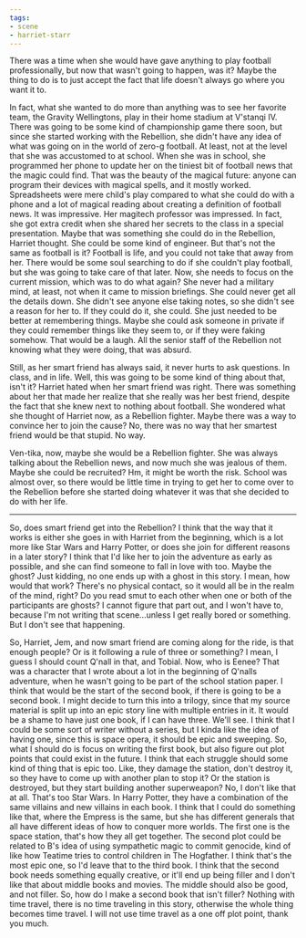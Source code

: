 ```yaml
---
tags:
- scene
- harriet-starr
---
```


There was a time when she would have gave anything to play football
professionally, but now that wasn't going to happen, was it? Maybe the
thing to do is to just accept the fact that life doesn't always go where
you want it to.

In fact, what she wanted to do more than anything was to see her
favorite team, the Gravity Wellingtons, play in their home stadium at
V'stanqi IV. There was going to be some kind of championship game there
soon, but since she started working with the Rebellion, she didn't have
any idea of what was going on in the world of zero-g football. At least,
not at the level that she was accustomed to at school. When she was in
school, she programmed her phone to update her on the tiniest bit of
football news that the magic could find. That was the beauty of the
magical future: anyone can program their devices with magical spells,
and it mostly worked. Spreadsheets were mere child's play compared to what
she could do with a phone and a lot of magical reading about creating a
definition of football news. It was impressive. Her magitech professor
was impressed. In fact, she got extra credit when she shared her
secrets to the class in a special presentation. Maybe that was something
she could do in the Rebellion, Harriet thought. She could be some kind
of engineer. But that's not the same as football is it? Football is
life, and you could not take that away from her. There would be some
soul searching to do if she couldn't play football, but she was going to
take care of that later. Now, she needs to focus on the current mission,
which was to do what again? She never had a military mind, at least, not
when it came to mission briefings. She could never get all the details
down. She didn't see anyone else taking notes, so she didn't see a
reason for her to. If they could do it, she could. She just needed to be
better at remembering things. Maybe she could ask someone in private if
they could remember things like they seem to, or if they were faking
somehow. That would be a laugh. All the senior staff of the Rebellion
not knowing what they were doing, that was absurd.

Still, as her smart friend has always said, it never hurts to ask
questions. In class, and in life. Well, this was going to be some kind
of thing about that, isn't it? Harriet hated when her smart friend was
right. There was something about her that made her realize that she
really was her best friend, despite the fact that she knew next to
nothing about football. She wondered what she thought of Harriet now, as
a Rebellion fighter. Maybe there was a way to convince her to join the
cause? No, there was no way that her smartest friend would be that
stupid. No way.

Ven-tika, now, maybe she would be a Rebellion fighter. She was always
talking about the Rebellion news, and now much she was jealous of them.
Maybe she could be recruited? Hm, it might be worth the risk. School was
almost over, so there would be little time in trying to get her to
come over to the Rebellion before she started doing whatever it was that
she decided to do with her life.

------------------------------------------------------------------------

So, does smart friend get into the Rebellion? I think that the way that
it works is either she goes in with Harriet from the beginning, which is
a lot more like Star Wars and Harry Potter, or does she join for
different reasons in a later story? I think that I'd like her to join
the adventure as early as possible, and she can find someone to fall in
love with too. Maybe the ghost? Just kidding, no one ends up with a
ghost in this story. I mean, how would that work? There's no physical
contact, so it would all be in the realm of the mind, right? Do you read
smut to each other when one or both of the participants are ghosts? I
cannot figure that part out, and I won't have to, because I'm not
writing that scene…unless I get really bored or something. But I
don't see that happening.

So, Harriet, Jem, and now smart friend are coming along for
the ride, is that enough people? Or is it following a rule of three or
something? I mean, I guess I should count Q'nall in that, and Tobial.
Now, who is Eenee? That was a character that I wrote about a lot in the
beginning of Q'nalls adventure, when he wasn't going to be part of the
school station paper. I think that would be the start of the second
book, if there is going to be a second book. I might decide to turn this
into a trilogy, since that my source material is split up into an epic
story line with multiple entries in it. It would be a shame to have just
one book, if I can have three. We'll see. I think that I could be some
sort of writer without a series, but I kinda like the idea of having
one, since this is space opera, it should be epic and sweeping. So, what
I should do is focus on writing the first book, but also figure out plot
points that could exist in the future. I think that each struggle should
some kind of thing that is epic too. Like, they damage the station,
don't destroy it, so they have to come up with another plan to stop
it? Or the station is destroyed, but they start building another
superweapon? No, I don't like that at all. That's too Star Wars. In
Harry Potter, they have a combination of the same villains and new
villains in each book. I think that I could do something like that,
where the Empress is the same, but she has different generals that all
have different ideas of how to conquer more worlds. The first one is the
space station, that's how they all get together. The second plot could
be related to B's idea of using sympathetic magic to commit genocide,
kind of like how Teatime tries to control children in The Hogfather. I
think that's the most epic one, so I'd leave that to the third book. I
think that the second book needs something equally creative, or it'll
end up being filler and I don't like that about middle books and movies.
The middle should also be good, and not filler. So, how do I make a
second book that isn't filler? Nothing with time travel, there is no
time traveling in this story, otherwise the whole thing becomes time
travel. I will not use time travel as a one off plot point, thank you
much.

